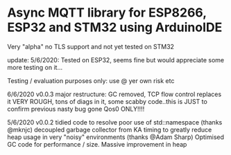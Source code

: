 # Async MQTT library for ESP8266, ESP32 and STM32 using ArduinoIDE

Very "alpha" no TLS support and not yet tested on STM32

update: 5/6/2020: Tested on ESP32, seems fine but would appreciate some more testing on it...

Testing / evaluation purposes only: use @ yer own risk etc


6/6/2020 v0.0.3  major restructure: GC removed, TCP flow control replaces it
                VERY ROUGH, tons of diags in it, some scabby code..this is JUST to confirm previous nasty bug gone
                Qos0 ONLY!!!!

5/6/2020 v0.0.2  tidied code to resolve poor use of std::namespace (thanks @mknjc)
        decoupled garbage collector from KA timing to greatly reduce heap usage
          in very "noisy" environments (thanks @Adam Sharp)
        Optimised GC code for performance / size. Massive improvement in heap

